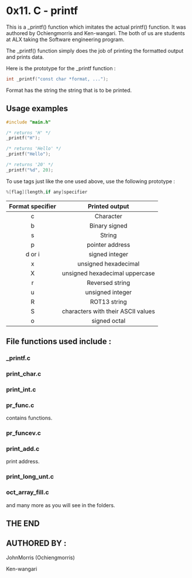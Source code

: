 # 0x11. C - printf

This is a _printf() function which imitates the actual printf() function. It was authored by Ochiengmorris and Ken-wangari. The both of us are students at ALX taking the Software engineering program.

The _printf() function simply does the job of printing the formatted output and prints data.


Here is the prototype for the _printf function :
```c
int _printf("const char *format, ...");
```
Format has the string the string that is to be printed.

## Usage examples

```c
#include "main.h"

/* returns 'H' */
_printf("H");

/* returns 'Hello' */
_printf("Hello");

/* returns '20' */
_printf("%d", 20);
```

To use tags just like the one used above, use the following prototype :
```c
%[flag][length,if any]specifier
```


 | Format specifier | Printed output |
 | :--------------: | :------------: |
 | c                | Character      |
 | b                | Binary signed  |
 | s                | String         |
 | p                | pointer address|
 | d or i           | signed integer |
 | x                | unsigned hexadecimal|
 | X                | unsigned hexadecimal uppercase|
 | r                | Reversed string|
 | u                | unsigned integer|
 | R                | ROT13 string   |
 | S                | characters with their ASCII values|
 | o                | signed octal   |

## File functions used include :

### _printf.c
### print_char.c
### print_int.c
### pr_func.c
 contains functions.
### pr_funcev.c
### print_add.c
 print address.
### print_long_unt.c
### oct_array_fill.c
 and many more as you will see in the folders.

## THE END


## AUTHORED BY :
JohnMorris (Ochiengmorris)

Ken-wangari
